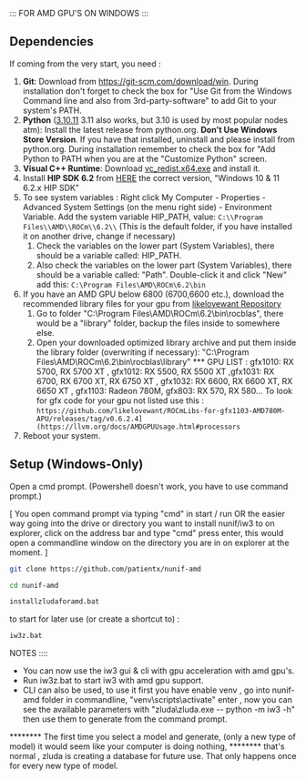 ::: FOR AMD GPU'S ON WINDOWS :::

## Dependencies

If coming from the very start, you need :

1. **Git**: Download from https://git-scm.com/download/win.
   During installation don't forget to check the box for "Use Git from the Windows Command line and also from
   3rd-party-software" to add Git to your system's PATH.
2. **Python** ([3.10.11](https://www.python.org/ftp/python/3.10.11/python-3.10.11-amd64.exe) 3.11 also works, but 3.10 is used by most popular nodes atm): Install the latest release from python.org. **Don't Use
   Windows Store Version**. If you have that installed, uninstall and please install from python.org. During
   installation remember to check the box for "Add Python to PATH when you are at the "Customize Python" screen.
3. **Visual C++ Runtime**: Download [vc_redist.x64.exe](https://aka.ms/vs/17/release/vc_redist.x64.exe) and install it.
4. Install **HIP SDK 6.2** from [HERE](https://www.amd.com/en/developer/resources/rocm-hub/hip-sdk.html) the correct version, "Windows 10 & 11 6.2.x HIP SDK"
5. To see system variables : Right click My Computer - Properties - Advanced System Settings (on the menu right side) - Environment Variable.
   Add the system variable HIP_PATH, value: `C:\\Program Files\\AMD\\ROCm\\6.2\\` (This is the default folder, if you
   have installed it on another drive, change if necessary)
    1. Check the variables on the lower part (System Variables), there should be a variable called: HIP_PATH.
    2. Also check the variables on the lower part (System Variables), there should be a variable called: "Path".
       Double-click it and click "New" add this: `C:\Program Files\AMD\ROCm\6.2\bin`
7. If you have an AMD GPU below 6800 (6700,6600 etc.), download the recommended library files for your gpu
   from [likelovewant Repository](https://github.com/likelovewant/ROCmLibs-for-gfx1103-AMD780M-APU/releases/tag/v0.6.2.4)
    1. Go to folder "C:\Program Files\AMD\ROCm\6.2\bin\rocblas", there would be a "library" folder, backup the files
       inside to somewhere else.
    2. Open your downloaded optimized library archive and put them inside the library folder (overwriting if
       necessary): "C:\\Program Files\\AMD\\ROCm\\6.2\\bin\\rocblas\\library"
    *** GPU LIST : gfx1010: RX 5700, RX 5700 XT , gfx1012: RX 5500, RX 5500 XT ,gfx1031: RX 6700, RX 6700 XT, RX 6750 XT , gfx1032: RX 6600, RX 6600 XT, RX 6650 XT , gfx1103: Radeon 780M, gfx803: RX 570, RX 580...
       To look for gfx code for your gpu not listed use this : `https://github.com/likelovewant/ROCmLibs-for-gfx1103-AMD780M-APU/releases/tag/v0.6.2.4](https://llvm.org/docs/AMDGPUUsage.html#processors`
8. Reboot your system.

## Setup (Windows-Only)

Open a cmd prompt. (Powershell doesn't work, you have to use command prompt.)

[ You open command prompt via typing "cmd" in start / run OR the easier way going into the drive or directory you want to install nunif/iw3 to on explorer, click on the address bar and type "cmd" press enter, this would open a commandline window on the directory you are in on explorer at the moment. ]

```bash
git clone https://github.com/patientx/nunif-amd
```

```bash
cd nunif-amd
```

```bash
installzludaforamd.bat
```

to start for later use (or create a shortcut to) :

```bash
iw3z.bat
```

NOTES :::: 

- You can now use the iw3 gui & cli with gpu acceleration with amd gpu's. 
- Run iw3z.bat to start iw3 with amd gpu support.
- CLI can also be used, to use it first you have enable venv , go into nunif-amd folder in commandline, "venv\scripts\activate" enter , now you can see the available parameters with "zluda\zluda.exe -- python -m iw3 -h" then use them to generate from the command prompt.

******** The first time you select a model and generate, (only a new type of model) it would seem like your computer is doing nothing, 
******** that's normal , zluda is creating a database for future use. That only happens once for every new type of model.

